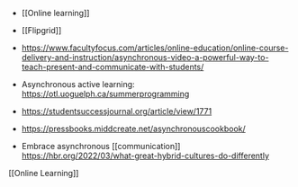 - [[Online learning]]
- [[Flipgrid]]

- https://www.facultyfocus.com/articles/online-education/online-course-delivery-and-instruction/asynchronous-video-a-powerful-way-to-teach-present-and-communicate-with-students/

- Asynchronous active learning: https://otl.uoguelph.ca/summerprogramming

- https://studentsuccessjournal.org/article/view/1771

- https://pressbooks.middcreate.net/asynchronouscookbook/

- Embrace asynchronous [[communication]] https://hbr.org/2022/03/what-great-hybrid-cultures-do-differently

[[Online Learning]]
